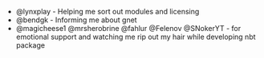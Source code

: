 * @lynxplay - Helping me sort out modules and licensing
* @bendgk - Informing me about gnet
* @magicheese1 @mrsherobrine @fahlur @Felenov @SNokerYT - for emotional support and watching me rip out my hair while developing nbt package
